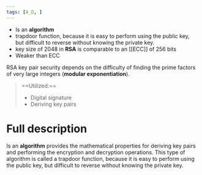 ```yaml
---
tags: [A_D, ]
---
```

- Is an **algorithm** 
- trapdoor function, because it is easy to perform using the public key, but difficult to reverse without knowing the private key.
- key size of 2048 in **RSA** is comparable to an [[ECC]] of 256 bits
- Weaker than ECC

RSA key pair security depends on the difficulty of finding the prime factors of very large integers (**modular exponentiation**).
> ==Utilized:== 
> - Digital signature
> - Deriving key pairs



# Full description
Is an **algorithm** provides the mathematical properties for deriving key pairs and performing the encryption and decryption operations. This type of algorithm is called a trapdoor function, because it is easy to perform using the public key, but difficult to reverse without knowing the private key.